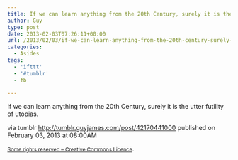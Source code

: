 ```yaml
---
title: If we can learn anything from the 20th Century, surely it is the utter futility of utopias.
author: Guy
type: post
date: 2013-02-03T07:26:11+00:00
url: /2013/02/03/if-we-can-learn-anything-from-the-20th-century-surely-it-is-the-utter-futility-of-utopias/
categories:
  - Asides
tags:
  - 'ifttt'
  - '#tumblr'
  - fb

---
```

<div>
  <span>If we can learn anything from the 20th Century, surely it is the utter futility of utopias.</span>
</div></p> 

via tumblr http://tumblr.guyjames.com/post/42170441000 published on February 03, 2013 at 08:00AM

<small><a href="https://creativecommons.org/licenses/by-nc/3.0/" target="_blank">Some rights reserved &#8211; Creative Commons Licence</a></small>.